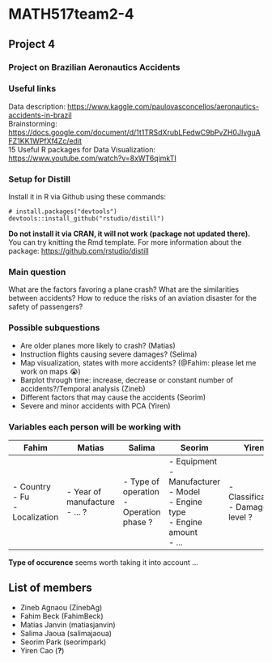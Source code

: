 # MATH517team2-4
## Project 4
### Project on Brazilian Aeronautics Accidents

### Useful links
Data description: https://www.kaggle.com/paulovasconcellos/aeronautics-accidents-in-brazil \
Brainstorming: https://docs.google.com/document/d/1t1TRSdXrubLFedwC9bPvZH0JIvguAFZ1KK1WPfXf4Zc/edit \
15 Useful R packages for Data Visualization: https://www.youtube.com/watch?v=8xWT6qimkTI

### Setup for Distill
Install it in R via Github using these commands:
```
# install.packages("devtools")
devtools::install_github("rstudio/distill")
```
**Do not install it via CRAN, it will not work (package not updated there).** You can try knitting the Rmd template. 
For more information about the package: https://github.com/rstudio/distill

### Main question 
What are the factors favoring a plane crash? What are the similarities between accidents? How to reduce the risks of an aviation disaster for the safety of passengers? 

### Possible subquestions
- Are older planes more likely to crash? (Matias)
- Instruction flights causing severe damages? (Selima)
- Map visualization, states with more accidents? (@Fahim: please let me work on maps :sob:)
- Barplot through time: increase, decrease or constant number of accidents?/Temporal analysis (Zineb)
- Different factors that may cause the accidents (Seorim)
- Severe and minor accidents with PCA (Yiren)

### Variables each person will be working with
| Fahim | Matias | Salima | Seorim | Yiren | Zineb |
| --- | --- | --- | --- | --- | --- |
| - Country<br>- Fu<br>- Localization | - Year of manufacture<br>- ... ? | - Type of operation<br>- Operation phase ? | - Equipment<br>- Manufacturer<br>- Model<br>- Engine type<br>- Engine amount<br>- ... | - Classification<br>- Damage level ? |  - Occurence day<br>- Occurence time |

**Type of occurence** seems worth taking it into account ...

## List of members
- Zineb Agnaou (ZinebAg)
- Fahim Beck (FahimBeck)
- Matias Janvin (matiasjanvin)
- Salima Jaoua (salimajaoua)
- Seorim Park (seorimpark) 
- Yiren Cao (**?**)

